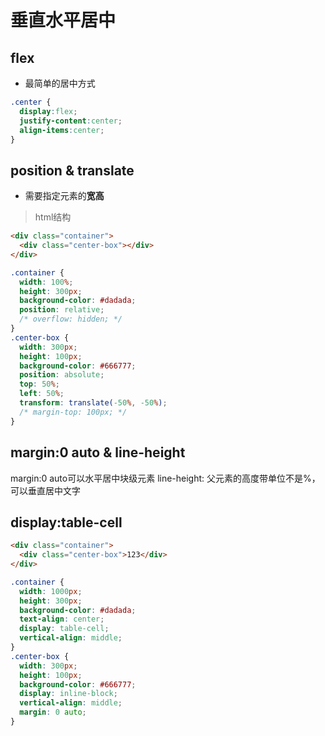 # 垂直水平居中

## flex

- 最简单的居中方式

```css
.center {
  display:flex;
  justify-content:center;
  align-items:center;
}
```

## position & translate

- 需要指定元素的**宽高**

> html结构

```html
<div class="container">
  <div class="center-box"></div>
</div>
```

```css
.container {
  width: 100%;
  height: 300px;
  background-color: #dadada;
  position: relative;
  /* overflow: hidden; */
}
.center-box {
  width: 300px;
  height: 100px;
  background-color: #666777;
  position: absolute;
  top: 50%;
  left: 50%;
  transform: translate(-50%, -50%);
  /* margin-top: 100px; */
}
```

## margin:0 auto & line-height

margin:0 auto可以水平居中块级元素
line-height: 父元素的高度带单位不是%，可以垂直居中文字

## display:table-cell

```html
<div class="container">
  <div class="center-box">123</div>
</div>
```

```css
.container {
  width: 1000px;
  height: 300px;
  background-color: #dadada;
  text-align: center;
  display: table-cell;
  vertical-align: middle;
}
.center-box {
  width: 300px;
  height: 100px;
  background-color: #666777;
  display: inline-block;
  vertical-align: middle;
  margin: 0 auto;
}
```
